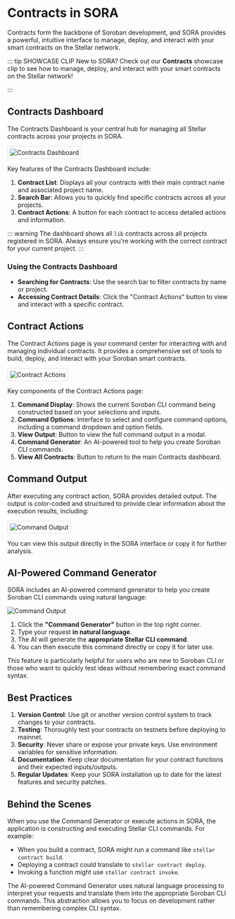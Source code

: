# Contracts in SORA

Contracts form the backbone of Soroban development, and SORA provides a powerful, intuitive interface to manage, deploy, and interact with your smart contracts on the Stellar network.

::: tip SHOWCASE CLIP
New to SORA? Check out our **Contracts** showcase clip to see how to manage, deploy, and interact with your smart contracts on the Stellar network!

<!-- <iframe width="560" height="315" src="https://www.youtube.com/embed/YOUR_VIDEO_ID" frameborder="0" allow="accelerometer; autoplay; clipboard-write; encrypted-media; gyroscope; picture-in-picture" allowfullscreen></iframe> -->
:::

## Contracts Dashboard

The Contracts Dashboard is your central hub for managing all Stellar contracts across your projects in SORA.

<div class="image-border">

![Contracts Dashboard](/public/features/contracts/dashboard.png)

</div>

<!-- ![Contracts List](/public/features/contracts/contracts-list.png) -->

Key features of the Contracts Dashboard include:

1. **Contract List**: Displays all your contracts with their main contract name and associated project name.
2. **Search Bar**: Allows you to quickly find specific contracts across all your projects.
3. **Contract Actions**: A button for each contract to access detailed actions and information.

::: warning
The dashboard shows all `lib` contracts across all projects registered in SORA. Always ensure you're working with the correct contract for your current project.
:::

### Using the Contracts Dashboard

- **Searching for Contracts**: Use the search bar to filter contracts by name or project.
- **Accessing Contract Details**: Click the "Contract Actions" button to view and interact with a specific contract.

## Contract Actions

The Contract Actions page is your command center for interacting with and managing individual contracts. It provides a comprehensive set of tools to build, deploy, and interact with your Soroban smart contracts.

<div class="image-border">

![Contract Actions](/public/features/contracts/builder.png)

</div>

<!-- ![Contract Details](/public/features/contracts/contract-details.png) -->

Key components of the Contract Actions page:

1. **Command Display**: Shows the current Soroban CLI command being constructed based on your selections and inputs.
2. **Command Options**: Interface to select and configure command options, including a command dropdown and option fields.
3. **View Output**: Button to view the full command output in a modal.
4. **Command Generator**: An AI-powered tool to help you create Soroban CLI commands.
5. **View All Contracts**: Button to return to the main Contracts dashboard.

## Command Output

After executing any contract action, SORA provides detailed output. The output is color-coded and structured to provide clear information about the execution results, including:


<div class="image-border">

![Command Output](/public/features/contracts/output.png)

</div>

<!-- ![Command Execution](/public/features/contracts/command-execution.png) -->

You can view this output directly in the SORA interface or copy it for further analysis.

## AI-Powered Command Generator

SORA includes an AI-powered command generator to help you create Soroban CLI commands using natural language:

![Command Output](/public/features/contracts/ai.png)


1. Click the **"Command Generator"** button in the top right corner.
2. Type your request **in natural language**.
3. The AI will generate the **appropriate Stellar CLI command**.
4. You can then execute this command directly or copy it for later use.

This feature is particularly helpful for users who are new to Soroban CLI or those who want to quickly test ideas without remembering exact command syntax.


## Best Practices

1. **Version Control**: Use git or another version control system to track changes to your contracts.
2. **Testing**: Thoroughly test your contracts on testnets before deploying to mainnet.
3. **Security**: Never share or expose your private keys. Use environment variables for sensitive information.
4. **Documentation**: Keep clear documentation for your contract functions and their expected inputs/outputs.
5. **Regular Updates**: Keep your SORA installation up to date for the latest features and security patches.

## Behind the Scenes

When you use the Command Generator or execute actions in SORA, the application is constructing and executing Stellar CLI commands. For example:

- When you build a contract, SORA might run a command like `stellar contract build`.
- Deploying a contract could translate to `stellar contract deploy`.
- Invoking a function might use `stellar contract invoke`.

The AI-powered Command Generator uses natural language processing to interpret your requests and translate them into the appropriate Soroban CLI commands. This abstraction allows you to focus on development rather than remembering complex CLI syntax.

<style>
.image-border img {
    border: 1px solid #ddd;
    border-radius: 4px;
    padding: 5px;
}
</style>